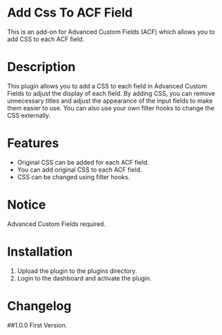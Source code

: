 # Add Css To ACF Field
This is an add-on for Advanced Custom Fields (ACF) which allows you to add CSS to each ACF field.

# Description
This plugin allows you to add a CSS to each field in Advanced Custom Fields to adjust the display of each field.
By adding CSS, you can remove unnecessary titles and adjust the appearance of the input fields to make them easier to use.
You can also use your own filter hooks to change the CSS externally.

# Features
* Original CSS can be added for each ACF field.
* You can add original CSS to each ACF field.
* CSS can be changed using filter hooks.

# Notice
Advanced Custom Fields required.

# Installation
1. Upload the plugin to the plugins directory.
2. Login to the dashboard and activate the plugin.

# Changelog
##1.0.0
First Version.
